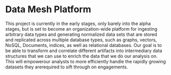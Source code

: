 # Data Mesh Platform

This project is currently in the early stages, only barely into the alpha stages, but is set to become an organization-wide platform 
for ingesting arbitrary data types and generating normalized data sets that are stored and replicated across multiple database types, such 
as graphs, vectors, NoSQL, Documents, indices, as well as relational databases. Our goal is to be able to transform and correlate different 
artifacts into intermediary data structures that we can use to enrich the data that we do our analysis on. This will empowerour analysts to 
more efficiently handle the rapidly growing datasets they arerequired to sift through on engagements.
